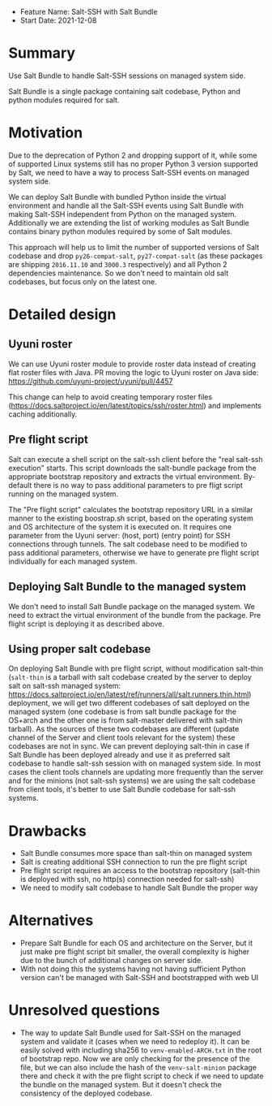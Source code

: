 - Feature Name: Salt-SSH with Salt Bundle
- Start Date: 2021-12-08

# Summary
[summary]: #summary

Use Salt Bundle to handle Salt-SSH sessions on managed system side.

Salt Bundle is a single package containing salt codebase, Python and python modules required for salt.

# Motivation
[motivation]: #motivation

Due to the deprecation of Python 2 and dropping support of it, while some of supported Linux systems still has no proper Python 3 version supported by Salt, we need to have a way to process Salt-SSH events on managed system side.

We can deploy Salt Bundle with bundled Python inside the virtual environment and handle all the Salt-SSH events using Salt Bundle with making Salt-SSH independent from Python on the managed system.
Additionally we are extending the list of working modules as Salt Bundle contains binary python modules required by some of Salt modules.

This approach will help us to limit the number of supported versions of Salt codebase and drop `py26-compat-salt`, `py27-compat-salt` (as these packages are shipping `2016.11.10` and `3000.3` respectively) and all Python 2 dependencies maintenance.
So we don't need to maintain old salt codebases, but focus only on the latest one.

# Detailed design
[design]: #detailed-design

## Uyuni roster

We can use Uyuni roster module to provide roster data instead of creating flat roster files with Java. PR moving the logic to Uyuni roster on Java side: https://github.com/uyuni-project/uyuni/pull/4457

This change can help to avoid creating temporary roster files (https://docs.saltproject.io/en/latest/topics/ssh/roster.html) and implements caching additionally.

## Pre flight script

Salt can execute a shell script on the salt-ssh client before the "real salt-ssh execution" starts.
This script downloads the salt-bundle package from the appropriate bootstrap repository and extracts the virtual environment.
By-default there is no way to pass additional parameters to pre fligt script running on the managed system.

The "Pre flight script" calculates the bootstrap repository URL in a similar manner to the existing boostrap.sh script, based on the operating system and OS architecture of the system it is executed on.
It requires one parameter from the Uyuni server: (host, port) (entry point) for SSH connections through tunnels.
The salt codebase need to be modified to pass additional parameters, otherwise we have to generate pre flight script individually for each managed system.

## Deploying Salt Bundle to the managed system

We don't need to install Salt Bundle package on the managed system.
We need to extract the virtual environment of the bundle from the package.
Pre flight script is deploying it as described above.

## Using proper salt codebase

On deploying Salt Bundle with pre flight script, without modification salt-thin (`salt-thin` is a tarball with salt codebase created by the server to deploy salt on salt-ssh managed system: https://docs.saltproject.io/en/latest/ref/runners/all/salt.runners.thin.html) deployment, we will get two different codebases of salt deployed on the managed system (one codebase is from salt bundle package for the OS+arch and the other one is from salt-master delivered with salt-thin tarball).
As the sources of these two codebases are different (update channel of the Server and client tools relevant for the system) these codebases are not in sync.
We can prevent deploying salt-thin in case if Salt Bundle has been deployed already and use it as preferred salt codebase to handle salt-ssh session with on managed system side.
In most cases the client tools channels are updating more frequently than the server and for the minions (not salt-ssh systems) we are using the salt codebase from client tools, it's better to use Salt Bundle codebase for salt-ssh systems.

# Drawbacks
[drawbacks]: #drawbacks

  * Salt Bundle consumes more space than salt-thin on managed system
  * Salt is creating additional SSH connection to run the pre flight script 
  * Pre flight script requires an access to the bootstrap repository (salt-thin is deployed with ssh, no http(s) connection needed for salt-ssh)
  * We need to modify salt codebase to handle Salt Bundle the proper way

# Alternatives
[alternatives]: #alternatives

- Prepare Salt Bundle for each OS and architecture on the Server, but it just make pre flight script bit smaller, the overall complexity is higher due to the bunch of additional changes on server side.
- With not doing this the systems having not having sufficient Python version can't be managed with Salt-SSH and bootstrapped with web UI

# Unresolved questions
[unresolved]: #unresolved-questions

- The way to update Salt Bundle used for Salt-SSH on the managed system and validate it (cases when we need to redeploy it).
  It can be easily solved with including sha256 to `venv-enabled-ARCH.txt` in the root of bootstrap repo. Now we are only checking for the presence of the file, but we can also include the hash of the `venv-salt-minion` package there and check it with the pre flight script to check if we need to update the bundle on the managed system.
  But it doesn't check the consistency of the deployed codebase.
